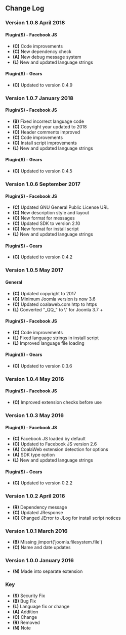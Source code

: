 ## Change Log

### Version 1.0.8 April 2018

#### Plugin(S) - Facebook JS
- **(C)** Code improvements
- **(C)** New dependency check
- **(A)** New debug message system
- **(L)** New and updated language strings

#### Plugin(S) - Gears
- **(C)** Updated to version 0.4.9

### Version 1.0.7 January 2018

#### Plugin(S) - Facebook JS
- **(B)** Fixed incorrect language code
- **(C)** Copyright year updated to 2018
- **(C)** Header comments improved
- **(C)** Code improvements
- **(C)** Install script improvements
- **(L)** New and updated language strings

#### Plugin(S) - Gears
- **(C)** Updated to version 0.4.5

### Version 1.0.6 September 2017

#### Plugin(S) - Facebook JS
- **(C)** Updated GNU General Public License URL
- **(C)** New description style and layout
- **(C)** New format for messages
- **(C)** Updated SDK to version 2.10
- **(C)** New format for install script
- **(L)** New and updated language strings

#### Plugin(S) - Gears
- **(C)** Updated to version 0.4.2

### Version 1.0.5 May 2017

#### General
- **(C)** Updated copyright to 2017
- **(C)** Minimum Joomla version is now 3.6
- **(C)** Updated coalaweb.com http to https
- **(L)** Converted "\_QQ_" to \\" for Joomla 3.7 +

#### Plugin(S) - Facebook JS
- **(C)** Code improvements
- **(L)** Fixed language strings in install script
- **(L)** Improved language file loading

#### Plugin(S) - Gears
- **(C)** Updated to version 0.3.6

### Version 1.0.4 May 2016

#### Plugin(S) - Facebook JS
- **(C)** Improved extension checks before use

### Version 1.0.3 May 2016

#### Plugin(S) - Facebook JS
- **(C)** Facebook JS loaded by default
- **(C)** Updated to Facebook JS version 2.6
- **(A)** CoalaWeb extension detection for options
- **(A)** SDK type option
- **(L)** New and updated language strings

#### Plugin(S) - Gears
- **(C)** Updated to version 0.2.2

### Version 1.0.2 April 2016
- **(R)** Dependency message
- **(C)** Updated JResponse
- **(C)** Changed JError to JLog for install script notices

### Version 1.0.1 March 2016
- **(B)** Missing jimport('joomla.filesystem.file')
- **(C)** Name and date updates

### Version 1.0.0 January 2016
- **(N)** Made into separate extension

### Key
- **(S)** Security Fix
- **(B)** Bug Fix
- **(L)** Language fix or change
- **(A)** Addition
- **(C)** Change
- **(R)** Removed
- **(N)** Note
